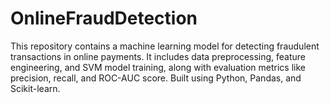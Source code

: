 # OnlineFraudDetection
This repository contains a machine learning model for detecting fraudulent transactions in online payments. It includes data preprocessing, feature engineering, and SVM model training, along with evaluation metrics like precision, recall, and ROC-AUC score. Built using Python, Pandas, and Scikit-learn.
